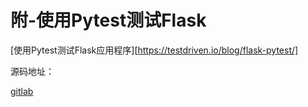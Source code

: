 # 附-使用Pytest测试Flask



[使用Pytest测试Flask应用程序][https://testdriven.io/blog/flask-pytest/]




源码地址：

[gitlab](https://gitlab.com/patkennedy79/flask_user_management_example)